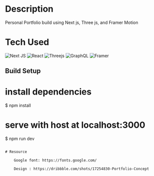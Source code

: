 # Description

Personal Portfolio build using Next js, Three js, and Framer Motion

# Tech Used

![Next JS](https://img.shields.io/badge/Next-black?style=for-the-badge&logo=next.js&logoColor=white)
![React](https://img.shields.io/badge/react-%2320232a.svg?style=for-the-badge&logo=react&logoColor=%2361DAFB)
![Threejs](https://img.shields.io/badge/threejs-black?style=for-the-badge&logo=three.js&logoColor=white)
![GraphQL](https://img.shields.io/badge/-GraphQL-E10098?style=for-the-badge&logo=graphql&logoColor=white)
![Framer](https://img.shields.io/badge/Framer-black?style=for-the-badge&logo=framer&logoColor=blue)

## Build Setup

# install dependencies

$ npm install

# serve with host at localhost:3000

$ npm run dev

```

# Resource

    Google font: https://fonts.google.com/

    Design : https://dribbble.com/shots/17254830-Portfolio-Concept
```
